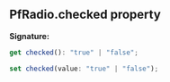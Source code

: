 ## PfRadio.checked property

**Signature:**

```typescript
get checked(): "true" | "false";

set checked(value: "true" | "false");
```
